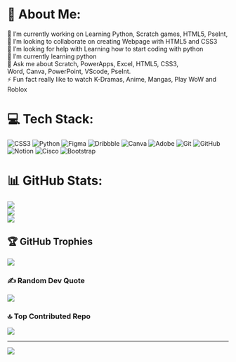 # 💫 About Me:
🔭 I’m currently working on Learning Python, Scratch games, HTML5, PseInt, <br>👯 I’m looking to collaborate on creating Webpage with HTML5 and CSS3<br>🤝 I’m looking for help with Learning how to start coding with python<br>🌱 I’m currently learning python<br>💬 Ask me about Scratch, PowerApps, Excel, HTML5, CSS3,<br>Word, Canva, PowerPoint, VScode, PseInt.<br>⚡ Fun fact really like to watch K-Dramas, Anime, Mangas, Play WoW and Roblox


# 💻 Tech Stack:
![CSS3](https://img.shields.io/badge/css3-%231572B6.svg?style=for-the-badge&logo=css3&logoColor=white) ![Python](https://img.shields.io/badge/python-3670A0?style=for-the-badge&logo=python&logoColor=ffdd54) ![Figma](https://img.shields.io/badge/figma-%23F24E1E.svg?style=for-the-badge&logo=figma&logoColor=white) ![Dribbble](https://img.shields.io/badge/Dribbble-EA4C89?style=for-the-badge&logo=dribbble&logoColor=white) ![Canva](https://img.shields.io/badge/Canva-%2300C4CC.svg?style=for-the-badge&logo=Canva&logoColor=white) ![Adobe](https://img.shields.io/badge/adobe-%23FF0000.svg?style=for-the-badge&logo=adobe&logoColor=white) ![Git](https://img.shields.io/badge/git-%23F05033.svg?style=for-the-badge&logo=git&logoColor=white) ![GitHub](https://img.shields.io/badge/github-%23121011.svg?style=for-the-badge&logo=github&logoColor=white) ![Notion](https://img.shields.io/badge/Notion-%23000000.svg?style=for-the-badge&logo=notion&logoColor=white) ![Cisco](https://img.shields.io/badge/cisco-%23049fd9.svg?style=for-the-badge&logo=cisco&logoColor=black) ![Bootstrap](https://img.shields.io/badge/bootstrap-%238511FA.svg?style=for-the-badge&logo=bootstrap&logoColor=white)
# 📊 GitHub Stats:
![](https://github-readme-stats.vercel.app/api?username=TeacherJim&theme=synthwave&hide_border=false&include_all_commits=false&count_private=false)<br/>
![](https://github-readme-streak-stats.herokuapp.com/?user=TeacherJim&theme=synthwave&hide_border=false)<br/>
![](https://github-readme-stats.vercel.app/api/top-langs/?username=TeacherJim&theme=synthwave&hide_border=false&include_all_commits=false&count_private=false&layout=compact)

## 🏆 GitHub Trophies
![](https://github-profile-trophy.vercel.app/?username=TeacherJim&theme=synthwave&no-frame=false&no-bg=true&margin-w=4)

### ✍️ Random Dev Quote
![](https://quotes-github-readme.vercel.app/api?type=vetical&theme=dark)

### 🔝 Top Contributed Repo
![](https://github-contributor-stats.vercel.app/api?username=TeacherJim&limit=5&theme=synthwave&combine_all_yearly_contributions=true)

---
[![](https://visitcount.itsvg.in/api?id=TeacherJim&icon=0&color=11)](https://visitcount.itsvg.in)

<!-- Proudly created with GPRM ( https://gprm.itsvg.in ) -->